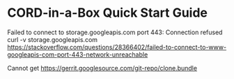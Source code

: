 # CORD-in-a-Box Quick Start Guide
Failed to connect to storage.googleapis.com port 443: Connection refused
curl -v storage.googleapis.com
https://stackoverflow.com/questions/28366402/failed-to-connect-to-www-googleapis-com-port-443-network-unreachable

Cannot get https://gerrit.googlesource.com/git-repo/clone.bundle
